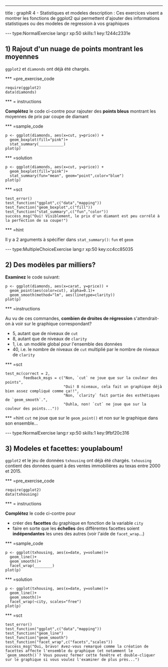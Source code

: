 ---
title       : graphR 4 - Statistiques et modeles
description : Ces exercices visent a montrer les fonctions de ggplot2 qui permettent d'ajouter des informations statistiques ou des modeles de regression à vos graphiques

--- type:NormalExercise lang:r xp:50 skills:1 key:1244c2331e
## 1) Rajout d'un nuage de points montrant les moyennes


`ggplot2` et `diamonds` ont déjà été chargés.

*** =pre_exercise_code
```{r}
require(ggplot2)
data(diamonds)
```

*** = instructions

**Complétez** le code ci-contre pour rajouter des **points bleus** montrant les moyennes de prix par coupe de diamant

*** =sample_code

```{r}
p <- ggplot(diamonds, aes(x=cut, y=price)) +
  geom_boxplot(fill="pink")+
  stat_summary(___________)
plot(p)
```

*** =solution
```{r}
p <- ggplot(diamonds, aes(x=cut, y=price)) +
  geom_boxplot(fill="pink")+
  stat_summary(fun="mean", geom="point",color="blue")
plot(p)
```

*** =sct
```{r}
test_error()
test_function("ggplot",c("data","mapping"))
test_function("geom_boxplot",c("fill"))
test_function("stat_summary",c("fun","color"))
success_msg("Oui! Visiblement, le prix d'un diamant est peu corrélé à la perfection de sa coupe!")
```

*** =hint

Il y a 2 arguments à spécifier dans `stat_summary()`: `fun` et `geom`

--- type:MultipleChoiceExercise lang:r xp:50 key:cc4cc85035
## 2) Des modèles par milliers?

**Examinez** le code suivant:

```{r}
p <- ggplot(diamonds, aes(x=carat, y=price)) +
  geom_point(aes(color=cut), alpha=0.1)+
  geom_smooth(method="lm", aes(linetype=clarity))
plot(p)
```
*** =instructions

Au vu de ces commandes, **combien de droites de régression** s'attendrait-on à voir sur le graphique correspondant?

- 5, autant que de niveaux de `cut`
- 8, autant que de niveaux de `clarity`
- 1, i.e. un modèle global pour l'ensemble des données
- 40, i.e. le nombre de niveaux de `cut` multiplié par le nombre de niveaux de `clarity`

*** =sct
```{r}
test_mc(correct = 2,
        feedback_msgs = c("Non, `cut` ne joue que sur la couleur des points",
                          "Oui! 8 niveaux, cela fait un graphique déjà bien assez compliqué comme ça!!",
                          "Non, `clarity` fait partie des esthétiques de `geom_smooth`.",
                          "Ouhla, non! `cut` ne joue que sur la couleur des points..."))

```

*** =hint
`cut` ne joue que sur le `geom_point()` et non sur le graphique dans son ensemble...

--- type:NormalExercise lang:r xp:50 skills:1 key:9fbf20c316
## 3) Modeles et facettes: youplaboum!


`ggplot2` et le jeu de données `txhousing` ont déjà été chargés. `txhousing` contient des données quant à des ventes immobilières au texas entre 2000 et 2015.


*** =pre_exercise_code
```{r}
require(ggplot2)
data(txhousing)
```

*** = instructions

**Complétez** le code ci-contre pour 

- créer des **facettes** du graphique en fonction de la variable `city`
- faire en sorte que les **échelles** des différentes facettes soient **indépendantes** les unes des autres (voir l'aide de `facet_wrap`...)

*** =sample_code

```{r}
p <- ggplot(txhousing, aes(x=date, y=volume))+
  geom_line()+
  geom_smooth()+
  facet_wrap(________)
plot(p)
```

*** =solution
```{r}
p <- ggplot(txhousing, aes(x=date, y=volume))+
  geom_line()+
  geom_smooth()+
  facet_wrap(~city, scales="free")
plot(p)
```

*** =sct
```{r}
test_error()
test_function("ggplot",c("data","mapping"))
test_function("geom_line")
test_function("geom_smooth")
test_function("facet_wrap",c("facets","scales"))
success_msg("Oui, bravo! Avez-vous remarqué comme la création de facettes affecte l'ensemble du graphique (et notamment le `geom_smooth()`? Vous pouvez fermer cette fenêtre et double-cliquer sur le graphique si vous voulez l'examiner de plus près...")
```


